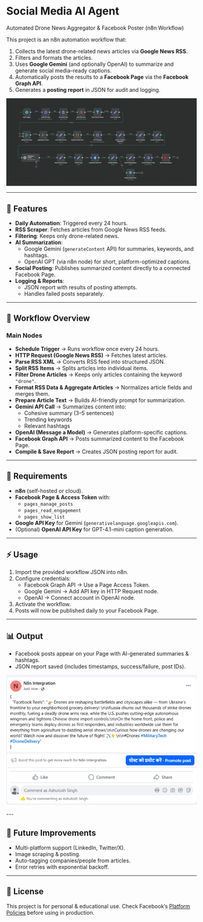 # Social Media AI Agent

Automated Drone News Aggregator & Facebook Poster (n8n Workflow)

This project is an n8n automation workflow that:

1. Collects the latest drone-related news articles via **Google News RSS**.  
2. Filters and formats the articles.  
3. Uses **Google Gemini** (and optionally OpenAI) to summarize and generate social media–ready captions.  
4. Automatically posts the results to a **Facebook Page** via the **Facebook Graph API**.  
5. Generates a **posting report** in JSON for audit and logging.

<p align="center">
  <img src="n8n.png" alt="Workflow" width="600">
</p>


---

## 🚀 Features

- **Daily Automation**: Triggered every 24 hours.  
- **RSS Scraper**: Fetches articles from Google News RSS feeds.  
- **Filtering**: Keeps only drone-related news.  
- **AI Summarization**:
  - Google Gemini (`generateContent` API) for summaries, keywords, and hashtags.
  - OpenAI GPT (via n8n node) for short, platform-optimized captions.  
- **Social Posting**: Publishes summarized content directly to a connected Facebook Page.  
- **Logging & Reports**:
  - JSON report with results of posting attempts.
  - Handles failed posts separately.

---

## 📂 Workflow Overview

### Main Nodes
- **Schedule Trigger** → Runs workflow once every 24 hours.  
- **HTTP Request (Google News RSS)** → Fetches latest articles.  
- **Parse RSS XML** → Converts RSS feed into structured JSON.  
- **Split RSS Items** → Splits articles into individual items.  
- **Filter Drone Articles** → Keeps only articles containing the keyword `"drone"`.  
- **Format RSS Data & Aggregate Articles** → Normalizes article fields and merges them.  
- **Prepare Article Text** → Builds AI-friendly prompt for summarization.  
- **Gemini API Call** → Summarizes content into:
  - Cohesive summary (3–5 sentences)
  - Trending keywords
  - Relevant hashtags  
- **OpenAI (Message a Model)** → Generates platform-specific captions.  
- **Facebook Graph API** → Posts summarized content to the Facebook Page.  
- **Compile & Save Report** → Creates JSON posting report for audit.

---

## 🔧 Requirements

- **n8n** (self-hosted or cloud).  
- **Facebook Page & Access Token** with:
  - `pages_manage_posts`
  - `pages_read_engagement`
  - `pages_show_list`
- **Google API Key** for Gemini (`generativelanguage.googleapis.com`).  
- (Optional) **OpenAI API Key** for GPT-4.1-mini caption generation.  

---

## ⚡ Usage

1. Import the provided workflow JSON into n8n.  
2. Configure credentials:
   - Facebook Graph API → Use a Page Access Token.  
   - Google Gemini → Add API key in HTTP Request node.  
   - OpenAI → Connect account in OpenAI node.  
3. Activate the workflow.  
4. Posts will now be published daily to your Facebook Page.  

---

## 📊 Output

- Facebook posts appear on your Page with AI-generated summaries & hashtags.  
- JSON report saved (includes timestamps, success/failure, post IDs).  
<p align="center">
  <img src="output.png" alt="Workflow" width="600">
</p>
---

## 📌 Future Improvements
- Multi-platform support (LinkedIn, Twitter/X).  
- Image scraping & posting.  
- Auto-tagging companies/people from articles.  
- Error retries with exponential backoff.

---

## 📝 License
This project is for personal & educational use. Check Facebook’s [Platform Policies](https://developers.facebook.com/policy/) before using in production.
